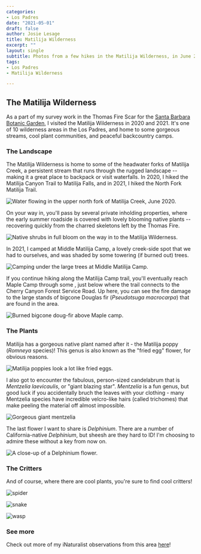 ```yaml
---
categories:
- Los Padres
date: "2021-05-01"
draft: false
author: Josie Lesage
title: Matilija Wilderness
excerpt: ""
layout: single
subtitle: Photos from a few hikes in the Matilija Wilderness, in June 2020 and 2021.
tags:
- Los Padres
- Matilija Wilderness

---
```


## The Matilija Wilderness

As a part of my survey work in the Thomas Fire Scar for the [Santa Barbara Botanic Garden](https://sbbotanicgarden.org/conservation/our-impact/restoring-habitats/), I visited the Matilija Wilderness in 2020 and 2021. It's one of 10 wilderness areas in the Los Padres, and home to some gorgeous streams, cool plant communities, and peaceful backcountry camps. 

### The Landscape
The Matilija Wilderness is home to some of the headwater forks of Matilija Creek, a persistent stream that runs through the rugged landscape -- making it a great place to backpack or visit waterfalls. In 2020, I hiked the Matilija Canyon Trail to Matilija Falls, and in 2021, I hiked the North Fork Matilija Trail.

![Water flowing in the upper north fork of Matilija Creek, June 2020.](waterfall.jpg)

On your way in, you'll pass by several private inholding properties, where the early summer roadside is covered with lovely blooming native plants -- recovering quickly from the charred skeletons left by the Thomas Fire.

![Native shrubs in full bloom on the way in to the Matilija Wilderness.](onthewayin.jpg)

In 2021, I camped at Middle Matilija Camp, a lovely creek-side spot that we had to ourselves, and was shaded by some towering (if burned out) trees. 

![Camping under the large trees at Middle Matilija Camp.](camp.png)

If you continue hiking along the Matilija Camp trail, you'll eventually reach Maple Camp through some , just below where the trail connects to the Cherry Canyon Forest Service Road. Up here, you can see the fire damage to the large stands of bigcone Douglas fir (*Pseudotsuga macrocarpa*) that are found in the area. 

![Burned bigcone doug-fir above Maple camp.](kylie.JPEG)

### The Plants
Matilija has a gorgeous native plant named after it - the Matilija poppy (*Romneya* species)! This genus is also known as the "fried egg" flower, for obvious reasons.

![Matilija poppies look a lot like fried eggs.](friedegg.png)

I also got to encounter the fabulous, person-sized candelabrum that is *Mentzelia laevicaulis*, or "giant blazing star". *Mentzelia* is a fun genus, but good luck if you accidentally bruch the leaves with your clothing - many Mentzelia species have incredible velcro-like hairs (called trichomes) that make peeling the material off almost impossible. 

![Gorgeous giant mentzelia](mentzelia.png)

The last flower I want to share is *Delphinium*. There are a number of California-native *Delphinium*, but sheesh are they hard to ID! I'm choosing to admire these without a key from now on. 

![A close-up of a Delphinium flower.](delphinium.png)


### The Critters

And of course, where there are cool plants, you're sure to find cool critters!

![spider](jumper.jpg)

![snake](snake1.jpg)

![wasp](wasp1.jpg)


### See more

Check out more of my iNaturalist observations from this area [here](https://www.inaturalist.org/observations?place_id=123585&subview=map&user_id=castillejajosie&verifiable=any)!

